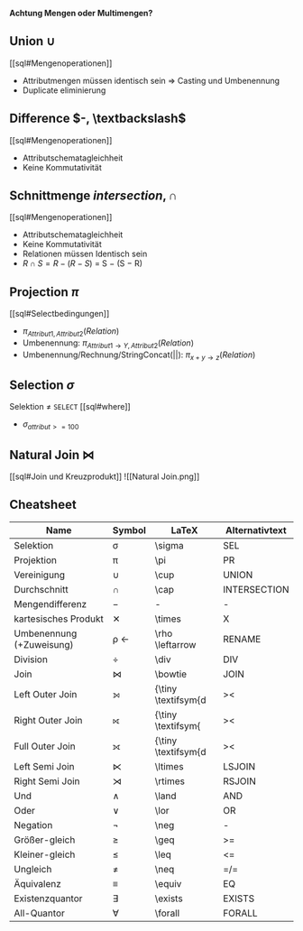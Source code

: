 **Achtung Mengen oder Multimengen?**

## Union $\cup$
[[sql#Mengenoperationen]]
- Attributmengen müssen identisch sein => Casting und Umbenennung
- Duplicate eliminierung

## Difference $-, \textbackslash$
[[sql#Mengenoperationen]]
- Attributschematagleichheit
- Keine Kommutativität

## Schnittmenge $intersection, \cap$
[[sql#Mengenoperationen]]
- Attributschematagleichheit
- Keine Kommutativität
- Relationen müssen Identisch sein
- $R \cap S = R − (R − S)$ = S − (S − R)

## Projection $\pi$
[[sql#Selectbedingungen]]
- $\pi_{Attribut1, Attribut2}(Relation)$
- Umbenennung: $\pi_{Attribut1\rightarrow Y, Attribut2}(Relation)$
- Umbenennung/Rechnung/StringConcat($||$): $\pi_{x+y\rightarrow z}(Relation)$

## Selection $\sigma$
Selektion $\neq$ ``SELECT``
[[sql#where]]
- $\sigma_{attribut >= 100}$

## Natural Join $\bowtie$
[[sql#Join und Kreuzprodukt]]
![[Natural Join.png]]


## Cheatsheet
| Name                     | Symbol            | LaTeX                            | Alternativtext |
|--------------------------|-------------------|----------------------------------|----------------|
| Selektion                | &#x03c3;          | \sigma                           | SEL            |
| Projektion               | &#x03c0;          | \pi                              | PR             |
| Vereinigung              | &cup;             | \cup                             | UNION          |
| Durchschnitt             | &cap;             | \cap                             | INTERSECTION   |
| Mengendifferenz          | &#x2212;          | -                                | -              |
| kartesisches Produkt     | &#x2715;          | \times                            | X              |
| Umbenennung (+Zuweisung) | &#x03c1; &#x2190; | \rho \leftarrow                  | RENAME         |
| Division                 | &divide;          | \div                             | DIV            |
| Join                     | &#x22c8;          | \bowtie                          | JOIN           |
| Left Outer Join          | &#x27d5;          | {\tiny \textifsym{d|&gt;&lt;|}}  | LOJOIN         |
| Right Outer Join         | &#x27d6;          | {\tiny \textifsym{|&gt;&lt;|d}}  | ROJOIN         |
| Full Outer Join          | &#x27d7;          | {\tiny \textifsym{d|&gt;&lt;|d}} | FOJOIN         |
| Left Semi Join           | &#x22c9;          | \ltimes                          | LSJOIN         |
| Right Semi Join          | &#x22ca;          | \rtimes                          | RSJOIN         |
| Und                      | &#x2227;          | \land                            | AND            |
| Oder                     | &#x2228;          | \lor                             | OR             |
| Negation                 | &not;             | \neg                             | -              |
| Gr&ouml;&szlig;er-gleich | &#x2265;          | \geq                             | &gt;=          |
| Kleiner-gleich           | &#x2264;          | \leq                             | &lt;=          |
| Ungleich                 | &#x2260;          | \neq                             | =/=            |
| &Auml;quivalenz          | &#x2261;          | \equiv                           | EQ             |
| Existenzquantor          | &#x2203;          | \exists                          | EXISTS         |
| All-Quantor              | &#x2200;          | \forall                          | FORALL         |






